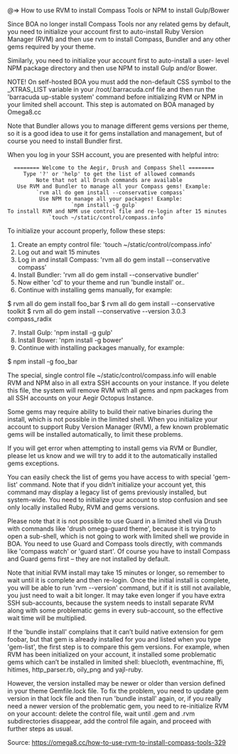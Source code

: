 
  @=> How to use RVM to install Compass Tools or NPM to install Gulp/Bower

  Since BOA no longer install Compass Tools nor any related gems by default,
  you need to initialize your account first to auto-install Ruby Version Manager
  (RVM) and then use rvm to install Compass, Bundler and any other gems
  required by your theme.

  Similarly, you need to initialize your account first to auto-install a user-
  level NPM package directory and then use NPM to install Gulp and/or Bower.

  NOTE! On self-hosted BOA you must add the non-default CSS symbol to the
  _XTRAS_LIST variable in your /root/.barracuda.cnf file and then run the
  'barracuda up-stable system' command before initializing RVM or NPM in your
  limited shell account. This step is automated on BOA managed by Omega8.cc

  Note that Bundler allows you to manage different gems versions per theme,
  so it is a good idea to use it for gems installation and management, but
  of course you need to install Bundler first.

  When you log in your SSH account, you are presented with helpful intro:

      ======== Welcome to the Aegir, Drush and Compass Shell ========
         Type '?' or 'help' to get the list of allowed commands
             Note that not all Drush commands are available
       Use RVM and Bundler to manage all your Compass gems! Example:
             `rvm all do gem install --conservative compass`
              Use NPM to manage all your packages! Example:
                        `npm install -g gulp`
    To install RVM and NPM use control file and re-login after 15 minutes
                 `touch ~/static/control/compass.info`

  To initialize your account properly, follow these steps:

  1. Create an empty control file: 'touch ~/static/control/compass.info'
  2. Log out and wait 15 minutes
  3. Log in and install Compass: 'rvm all do gem install --conservative compass'
  4. Install Bundler: 'rvm all do gem install --conservative bundler'
  5. Now either 'cd' to your theme and run 'bundle install' or..
  6. Continue with installing gems manually, for example:

  $ rvm all do gem install foo_bar
  $ rvm all do gem install --conservative toolkit
  $ rvm all do gem install --conservative --version 3.0.3 compass_radix

  7. Install Gulp: 'npm install -g gulp'
  8. Install Bower: 'npm install -g bower'
  9. Continue with installing packages manually, for example:

  $ npm install -g foo_bar

  The special, single control file ~/static/control/compass.info will enable
  RVM and NPM also in all extra SSH accounts on your instance. If you delete
  this file, the system will remove RVM with all gems and npm packages from
  all SSH accounts on your Aegir Octopus Instance.

  Some gems may require ability to build their native binaries during the
  install, which is not possible in the limited shell. When you initialize your
  account to support Ruby Version Manager (RVM), a few known problematic gems
  will be installed automatically, to limit these problems.

  If you will get error when attempting to install gems via RVM or Bundler,
  please let us know and we will try to add it to the automatically installed
  gems exceptions.

  You can easily check the list of gems you have access to with special
  'gem-list' command. Note that if you didn’t initialize your account yet,
  this command may display a legacy list of gems previously installed,
  but system-wide. You need to initialize your account to stop confusion and
  see only locally installed Ruby, RVM and gems versions.

  Please note that it is not possible to use Guard in a limited shell via Drush
  with commands like 'drush omega-guard theme', because it is trying to open
  a sub-shell, which is not going to work with limited shell we provide in BOA.
  You need to use Guard and Compass tools directly, with commands like
  'compass watch' or 'guard start'. Of course you have to install Compass and
  Guard gems first – they are not installed by default.

  Note that initial RVM install may take 15 minutes or longer, so remember to
  wait until it is complete and then re-login. Once the initial install is
  complete, you will be able to run 'rvm --version' command, but if it is still
  not available, you just need to wait a bit longer. It may take even longer
  if you have extra SSH sub-accounts, because the system needs to install
  separate RVM along with some problematic gems in every sub-account,
  so the effective wait time will be multiplied.

  If the 'bundle install' complains that it can’t build native extension
  for gem foobar, but that gem is already installed for you and listed when
  you type 'gem-list', the first step is to compare this gem versions.
  For example, when RVM has been initialized on your account, it installed
  some problematic gems which can’t be installed in limited shell: bluecloth,
  eventmachine, ffi, hitimes, http_parser.rb, oily_png and yajl-ruby.

  However, the version installed may be newer or older than version defined
  in your theme Gemfile.lock file. To fix the problem, you need to update gem
  version in that lock file and then run 'bundle install' again, or, if you
  really need a newer version of the problematic gem, you need to re-initialize
  RVM on your account: delete the control file, wait until .gem and .rvm
  subdirectories disappear, add the control file again, and proceed with
  further steps as usual.

  Source: https://omega8.cc/how-to-use-rvm-to-install-compass-tools-329
